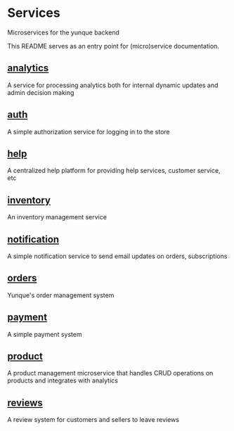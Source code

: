 # Services
Microservices for the yunque backend

This README serves as an entry point for (micro)service documentation.

## [analytics](analytics)
A service for processing analytics both for internal dynamic updates and admin decision making

## [auth](auth)
A simple authorization service for logging in to the store

## [help](help)
A centralized help platform for providing help services, customer service, etc

## [inventory](inventory)
An inventory management service

## [notification](notification)
A simple notification service to send email updates on orders, subscriptions

## [orders](orders)
Yunque's order management system

## [payment](payment)
A simple payment system

## [product](product)
A product management microservice that handles CRUD operations on products and integrates with analytics

## [reviews](reviews)
A review system for customers and sellers to leave reviews